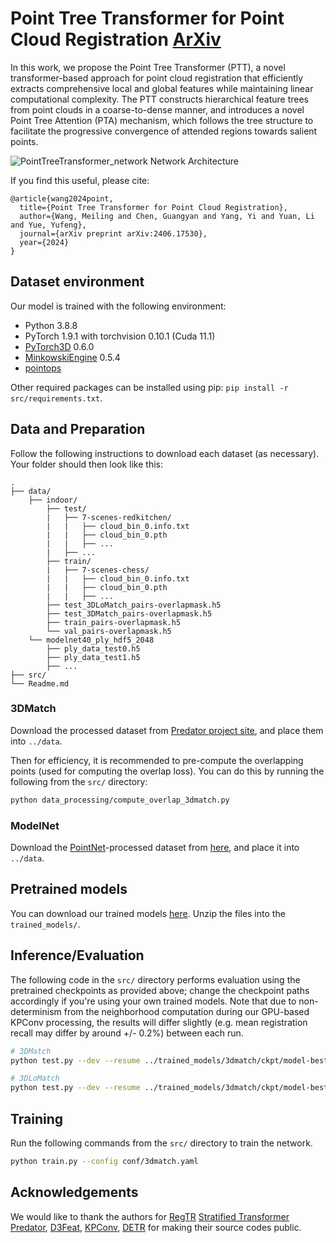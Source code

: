 # Point Tree Transformer for Point Cloud Registration [ArXiv](https://arxiv.org/pdf/2406.17530)

In this work, we propose the Point Tree Transformer (PTT), a novel transformer-based approach for point cloud registration that efficiently extracts comprehensive local and global features while maintaining linear computational complexity. The PTT constructs hierarchical feature trees from point clouds in a coarse-to-dense manner, and introduces a novel Point Tree Attention (PTA) mechanism, which follows the tree structure to facilitate the progressive convergence of attended regions towards salient points.

![PointTreeTransformer_network Network Architecture](assets/PointTreeTransformer_network.png "PointTreeTransformer Network Architecture")

If you find this useful, please cite:

```
@article{wang2024point,
  title={Point Tree Transformer for Point Cloud Registration},
  author={Wang, Meiling and Chen, Guangyan and Yang, Yi and Yuan, Li and Yue, Yufeng},
  journal={arXiv preprint arXiv:2406.17530},
  year={2024}
}
```

## Dataset environment

Our model is trained with the following environment:

- Python 3.8.8
- PyTorch 1.9.1 with torchvision 0.10.1 (Cuda 11.1)
- [PyTorch3D](https://github.com/facebookresearch/pytorch3d) 0.6.0
- [MinkowskiEngine](https://github.com/NVIDIA/MinkowskiEngine) 0.5.4
- [pointops](https://github.com/dvlab-research/Stratified-Transformer)

Other required packages can be installed using pip: `pip install -r src/requirements.txt`.

## Data and Preparation

Follow the following instructions to download each dataset (as necessary). Your folder should then look like this:

```
.
├── data/
    ├── indoor/
        ├── test/
        |   ├── 7-scenes-redkitchen/
        |   |   ├── cloud_bin_0.info.txt
        |   |   ├── cloud_bin_0.pth
        |   |   ├── ...
        |   ├── ...
        ├── train/
        |   ├── 7-scenes-chess/
        |   |   ├── cloud_bin_0.info.txt
        |   |   ├── cloud_bin_0.pth
        |   |   ├── ...
        ├── test_3DLoMatch_pairs-overlapmask.h5
        ├── test_3DMatch_pairs-overlapmask.h5
        ├── train_pairs-overlapmask.h5
        └── val_pairs-overlapmask.h5
    └── modelnet40_ply_hdf5_2048
        ├── ply_data_test0.h5
        ├── ply_data_test1.h5
        ├── ...
├── src/
└── Readme.md
```

### 3DMatch

Download the processed dataset from [Predator project site](https://github.com/overlappredator/OverlapPredator), and place them into `../data`.

Then for efficiency, it is recommended to pre-compute the overlapping points (used for computing the overlap loss). You can do this by running the following from the `src/` directory:

```bash
python data_processing/compute_overlap_3dmatch.py
```

### ModelNet

Download the [PointNet](https://github.com/charlesq34/pointnet)-processed dataset from [here](https://shapenet.cs.stanford.edu/media/modelnet40_ply_hdf5_2048.zip), and place it into `../data`.

## Pretrained models

You can download our trained models [here](https://github.com/CGuangyan-BIT/PTT/releases/download/v1/trained_models.zip). Unzip the files into the `trained_models/`.

## Inference/Evaluation

The following code in the `src/` directory performs evaluation using the pretrained checkpoints as provided above; change the checkpoint paths accordingly if you're using your own trained models. Note that due to non-determinism from the neighborhood computation during our GPU-based KPConv processing, the results will differ slightly (e.g. mean registration recall may differ by around +/- 0.2%) between each run.

```bash
# 3DMatch
python test.py --dev --resume ../trained_models/3dmatch/ckpt/model-best.pth --benchmark 3DMatch

# 3DLoMatch
python test.py --dev --resume ../trained_models/3dmatch/ckpt/model-best.pth --benchmark 3DLoMatch
```

## Training

Run the following commands from the `src/` directory to train the network.

```bash
python train.py --config conf/3dmatch.yaml
```

## Acknowledgements

We would like to thank the authors for [RegTR](https://github.com/yewzijian/RegTR) [Stratified Transformer](https://github.com/dvlab-research/Stratified-Transformer) [Predator](https://github.com/overlappredator/OverlapPredator), [D3Feat](https://github.com/XuyangBai/D3Feat.pytorch), [KPConv](https://github.com/HuguesTHOMAS/KPConv-PyTorch), [DETR](https://github.com/facebookresearch/detr) for making their source codes public.
